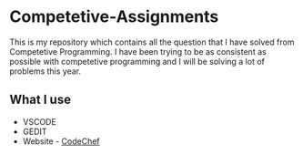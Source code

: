 # Competetive-Assignments

This is my repository which contains all the question that I have solved from Competetive Programming. 
I have been trying to be as consistent as possible with competetive programming and I will be solving a lot of problems this year.


## What I use 
- VSCODE 
- GEDIT 
- Website - [CodeChef](https://www.codechef.com/)
